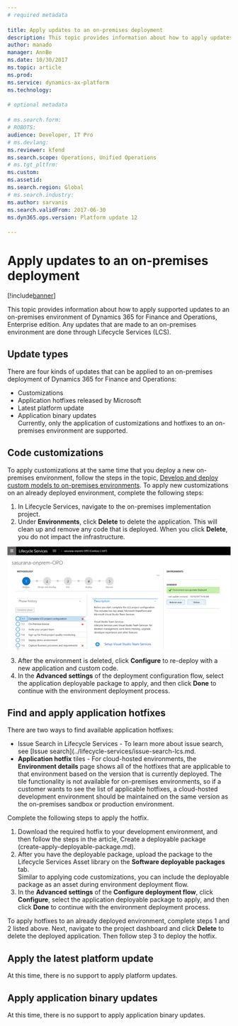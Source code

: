 ```yaml
---
# required metadata

title: Apply updates to an on-premises deployment
description: This topic provides information about how to apply updates to an on-premises deployment for Microsoft Dynamics 365 for Finance and Operations, Enterprise edition.
author: manado
manager: AnnBe
ms.date: 10/30/2017
ms.topic: article
ms.prod: 
ms.service: dynamics-ax-platform
ms.technology: 

# optional metadata

# ms.search.form: 
# ROBOTS: 
audience: Developer, IT Pro
# ms.devlang: 
ms.reviewer: kfend
ms.search.scope: Operations, Unified Operations
# ms.tgt_pltfrm: 
ms.custom: 
ms.assetid: 
ms.search.region: Global
# ms.search.industry: 
ms.author: sarvanis
ms.search.validFrom: 2017-06-30
ms.dyn365.ops.version: Platform update 12

---
```

# Apply updates to an on-premises deployment

[!include[banner](../includes/banner.md)]

This topic provides information about how to apply supported updates to an on-premises environment of Dynamics 365 for Finance and Operations, Enterprise edition. Any updates that are made to an on-premises environment are done through Lifecycle Services (LCS). 


## Update types
There are four kinds of updates that can be applied to an on-premises deployment of Dynamics 365 for Finance and Operations: 
- Customizations 
- Application hotfixes released by Microsoft  
- Latest platform update  
- Application binary updates  
Currently, only the application of customizations and hotfixes to an on-premises environment are supported. 

## Code customizations
To apply customizations at the same time that you deploy a new on-premises environment, follow the steps in the topic, [Develop and deploy custom models to on-premises environments](develop-deploy-custom-models-on-premises.md). To apply new customizations on an already deployed environment, complete the following steps: 

1. In Lifecycle Services, navigate to the on-premises implementation project.  
2. Under **Environments**, click **Delete** to delete the application. This will clean up and remove any code that is deployed. When you click **Delete**, you do not impact the infrastructure. 

![Delete an application](./media/apply-updates-on-prem-env-01.png)

3. After the environment is deleted, click **Configure** to re-deploy with a new application and custom code.  
4. In the **Advanced settings** of the deployment configuration flow, select the application deployable package to apply, and then click **Done** to continue with the environment deployment process.  

## Find and apply application hotfixes
There are two ways to find available application hotfixes: 
- Issue Search in Lifecycle Services - To learn more about issue search, see [Issue search](../lifecycle-services/issue-search-lcs.md.  
- **Application hotfix** tiles - For cloud-hosted environments, the **Environment details** page shows all of the hotfixes that are applicable to that environment based on the version that is currently deployed. The tile functionality is not available for on-premises environments, so if a customer wants to see the list of applicable hotfixes, a cloud-hosted development environment should be maintained on the same version as the on-premises sandbox or production environment.   

Complete the following steps to apply the hotfix.

1. Download the required hotfix to your development environment, and then follow the steps in the article, Create a deployable package (create-apply-deployable-package.md).  
2. After you have the deployable package, upload the package to the Lifecycle Services Asset library on the **Software deployable packages** tab.  
Similar to applying code customizations, you can include the deployable package as an asset during environment deployment flow. 
3. In the **Advanced settings** of the **Configure deployment flow**, click **Configure**, select the application deployable package to apply, and then click **Done** to continue with the environment deployment process. 

To apply hotfixes to an already deployed environment, complete steps 1 and 2 listed above. Next, navigate to the project dashboard and click **Delete** to delete the deployed application. Then follow step 3 to deploy the hotfix.  


## Apply the latest platform update 
At this time, there is no support to apply platform updates. 

## Apply application binary updates
At this time, there is no support to apply application binary updates. 

